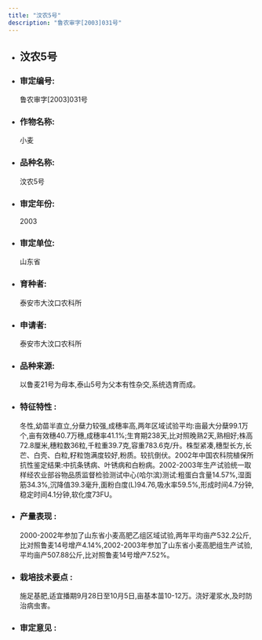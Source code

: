 ```yaml
---
title: "汶农5号"
description: "鲁农审字[2003]031号"
---
```

* ## 汶农5号
* ###  审定编号:  
   鲁农审字[2003]031号

*  ### 作物名称:  
   小麦

*   ###  品种名称: 
    汶农5号

*   ### 审定年份: 
    2003

*   ### 审定单位:  
    山东省

*   ### 育种者:  
    泰安市大汶口农科所

*   ### 申请者:  
    泰安市大汶口农科所

*   ### 品种来源:  
    以鲁麦21号为母本,泰山5号为父本有性杂交,系统选育而成。

*   ### 特征特性 : 
    冬性,幼苗半直立,分蘖力较强,成穗率高,两年区域试验平均:亩最大分蘖99.1万个,亩有效穗40.7万穗,成穗率41.1%;生育期238天,比对照晚熟2天,熟相好;株高72.8厘米,穗粒数36粒,千粒重39.7克,容重783.6克/升。株型紧凑,穗型长方,长芒、白壳、白粒,籽粒饱满度较好,粉质。较抗倒伏。2002年中国农科院植保所抗性鉴定结果:中抗条锈病、叶锈病和白粉病。2002-2003年生产试验统一取样经农业部谷物品质监督检验测试中心(哈尔滨)测试:粗蛋白含量14.57%,湿面筋34.3%,沉降值39.3毫升,面粉白度(L)94.76,吸水率59.5%,形成时间4.7分钟,稳定时间4.1分钟,软化度73FU。

*   ### 产量表现 : 
    2000-2002年参加了山东省小麦高肥乙组区域试验,两年平均亩产532.2公斤,比对照鲁麦14号增产4.14%,2002-2003年参加了山东省小麦高肥组生产试验,平均亩产507.88公斤,比对照鲁麦14号增产7.52%。

*   ### 栽培技术要点 : 
    施足基肥,适宜播期9月28日至10月5日,亩基本苗10-12万。浇好灌浆水,及时防治病虫害。

*   ### 审定意见 : 
    
